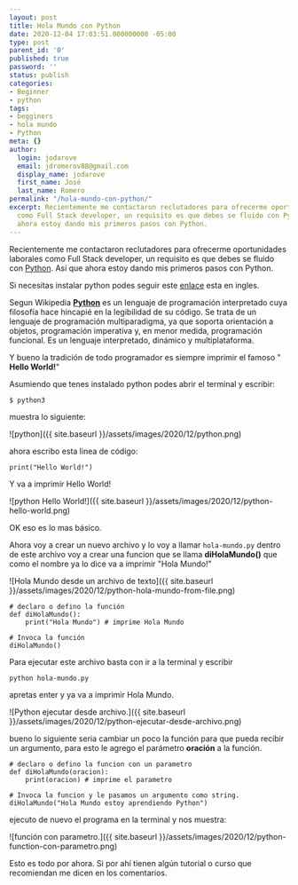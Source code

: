 ```yaml
---
layout: post
title: Hola Mundo con Python
date: 2020-12-04 17:03:51.000000000 -05:00
type: post
parent_id: '0'
published: true
password: ''
status: publish
categories:
- Beginner
- python
tags:
- begginers
- hola mundo
- Python
meta: {}
author:
  login: jodarove
  email: jdromerov88@gmail.com
  display_name: jodarove
  first_name: José
  last_name: Romero
permalink: "/hola-mundo-con-python/"
excerpt: Recientemente me contactaron reclutadores para ofrecerme oportunidades laborales
  como Full Stack developer, un requisito es que debes se fluido con Python. Así que
  ahora estoy dando mis primeros pasos con Python.
---
```

<!-- wp:paragraph -->

Recientemente me contactaron reclutadores para ofrecerme oportunidades laborales como Full Stack developer, un requisito es que debes se fluido con [Python](https://www.python.org/). Así que ahora estoy dando mis primeros pasos con Python.

<!-- /wp:paragraph -->

<!-- wp:paragraph -->

Si necesitas instalar python podes seguir este [enlace](https://wiki.python.org/moin/BeginnersGuide/Download) esta en ingles.

<!-- /wp:paragraph -->

<!-- wp:paragraph -->

Segun Wikipedia **[Python](https://es.wikipedia.org/wiki/Python)** es un lenguaje de programación interpretado cuya filosofía hace hincapié en la legibilidad de su código.​ Se trata de un lenguaje de programación multiparadigma, ya que soporta orientación a objetos, programación imperativa y, en menor medida, programación funcional. Es un lenguaje interpretado, dinámico y multiplataforma.

<!-- /wp:paragraph -->

<!-- wp:paragraph -->

Y bueno la tradición de todo programador es siempre imprimir el famoso " **Hello World!**"

<!-- /wp:paragraph -->

<!-- wp:paragraph -->

Asumiendo que tenes instalado python podes abrir el terminal y escribir:

<!-- /wp:paragraph -->

<!-- wp:code -->

```
$ python3
```

<!-- /wp:code -->

<!-- wp:paragraph -->

muestra lo siguiente:

<!-- /wp:paragraph -->

<!-- wp:image {"align":"center","id":353,"sizeSlug":"large"} -->

![python]({{ site.baseurl }}/assets/images/2020/12/python.png)

<!-- /wp:image -->

<!-- wp:paragraph -->

ahora escribo esta linea de código:

<!-- /wp:paragraph -->

<!-- wp:paragraph -->

`print("Hello World!")`

<!-- /wp:paragraph -->

<!-- wp:paragraph -->

Y va a imprimir Hello World!

<!-- /wp:paragraph -->

<!-- wp:image {"align":"center","id":354,"sizeSlug":"large"} -->

![python Hello World!]({{ site.baseurl }}/assets/images/2020/12/python-hello-world.png)

<!-- /wp:image -->

<!-- wp:paragraph -->

OK eso es lo mas básico.

<!-- /wp:paragraph -->

<!-- wp:paragraph -->

Ahora voy a crear un nuevo archivo y lo voy a llamar `hola-mundo.py` dentro de este archivo voy a crear una funcion que se llama **diHolaMundo()** que como el nombre ya lo dice va a imprimir "Hola Mundo!"

<!-- /wp:paragraph -->

<!-- wp:image {"align":"center","id":355,"sizeSlug":"large"} -->

![Hola Mundo desde un archivo de texto]({{ site.baseurl }}/assets/images/2020/12/python-hola-mundo-from-file.png)

<!-- /wp:image -->

<!-- wp:code -->

```
# declaro o defino la función
def diHolaMundo():
    print("Hola Mundo") # imprime Hola Mundo

# Invoca la función 
diHolaMundo()
```

<!-- /wp:code -->

<!-- wp:paragraph -->

Para ejecutar este archivo basta con ir a la terminal y escribir

<!-- /wp:paragraph -->

<!-- wp:code -->

```
python hola-mundo.py
```

<!-- /wp:code -->

<!-- wp:paragraph -->

apretas enter y ya va a imprimir Hola Mundo.

<!-- /wp:paragraph -->

<!-- wp:image {"align":"center","id":356,"sizeSlug":"large"} -->

![Python ejecutar desde archivo.]({{ site.baseurl }}/assets/images/2020/12/python-ejecutar-desde-archivo.png)

<!-- /wp:image -->

<!-- wp:paragraph -->

bueno lo siguiente seria cambiar un poco la función para que pueda recibir un argumento, para esto le agrego el parámetro **oración** a la función.

<!-- /wp:paragraph -->

<!-- wp:code -->

```
# declaro o defino la funcion con un parametro
def diHolaMundo(oracion):
    print(oracion) # imprime el parametro

# Invoca la funcion y le pasamos un argumento como string.
diHolaMundo("Hola Mundo estoy aprendiendo Python")
```

<!-- /wp:code -->

<!-- wp:paragraph -->

ejecuto de nuevo el programa en la terminal y nos muestra:

<!-- /wp:paragraph -->

<!-- wp:image {"align":"center","id":358,"sizeSlug":"large"} -->

![función con parametro.]({{ site.baseurl }}/assets/images/2020/12/python-function-con-parametro.png)

<!-- /wp:image -->

<!-- wp:paragraph -->

Esto es todo por ahora. Si por ahí tienen algún tutorial o curso que recomiendan me dicen en los comentarios.

<!-- /wp:paragraph -->

